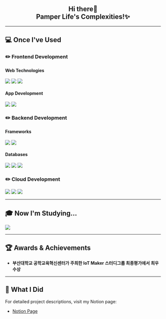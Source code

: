 <div align="center">
  <h2>Hi there👋 <br/> Pamper Life's Complexities!✨</h2>
</div>

---

## 💻 Once I've Used

### ✏️ Frontend Development

#### Web Technologies
<p>
  <img src="https://img.shields.io/badge/React-61DAFB?style=flat-square&logo=React&logoColor=white">
  <img src="https://img.shields.io/badge/Next.js-000000?style=flat-square&logo=Next.js&logoColor=white">
  <img src="https://img.shields.io/badge/Tailwind_CSS-06B6D4?style=flat-square&logo=TailwindCSS&logoColor=white">
</p>

#### App Development
<p>
  <img src="https://img.shields.io/badge/Swift-F05138?style=flat-square&logo=Swift&logoColor=white">
  <img src="https://img.shields.io/badge/Kotlin-0095D5?style=flat-square&logo=Kotlin&logoColor=white">
</p>

### ✏️ Backend Development

#### Frameworks
<p>
  <img src="https://img.shields.io/badge/Node.js-339933?style=flat-square&logo=Node.js&logoColor=white">
  <img src="https://img.shields.io/badge/NestJS-E0234E?style=flat-square&logo=nestjs&logoColor=white">
</p>

#### Databases
<p>
  <img src="https://img.shields.io/badge/MongoDB-47A248?style=flat-square&logo=MongoDB&logoColor=white">
  <img src="https://img.shields.io/badge/MySQL-4479A1?style=flat-square&logo=MySQL&logoColor=white">
  <img src="https://img.shields.io/badge/PostgreSQL-4169E1?style=flat-square&logo=PostgreSQL&logoColor=white">
</p>

### ✏️ Cloud Development
<p>
  <img src="https://img.shields.io/badge/Firebase-FFCA28?style=flat-square&logo=Firebase&logoColor=white">
  <img src="https://img.shields.io/badge/AWS-232F3E?style=flat-square&logo=AmazonAWS&logoColor=white">
  <img src="https://img.shields.io/badge/Naver_Cloud-03C75A?style=flat-square&logo=Naver&logoColor=white">
</p>

---

## 🎓 Now I'm Studying...
<p>
  <img src="https://img.shields.io/badge/Spring_Boot-6DB33F?style=flat-square&logo=Spring&logoColor=white">
</p>

---

## 🏆 Awards & Achievements

- **부산대학교 공학교육혁신센터가 주최한 IoT Maker 스터디그룹 최종평가에서 최우수상**

---

## 📜 What I Did

For detailed project descriptions, visit my Notion page:

- [Notion Page](https://confirmed-sulfur-5eb.notion.site/MinKyoung-Kim-1100df77f77f804399b1fca37f1a2043)
